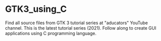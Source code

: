 # GTK3_using_C
Find all source files from GTK 3 tutorial series at "aducators" YouTube channel. This is the latest tutorial series (2021). Follow along to create GUI applications using C programming language.
